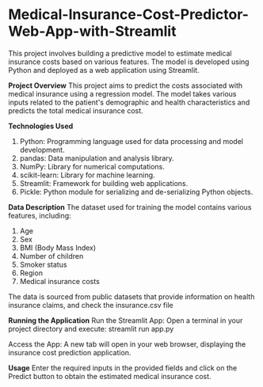 # Medical-Insurance-Cost-Predictor-Web-App-with-Streamlit

This project involves building a predictive model to estimate medical insurance costs based on various features. The model is developed using Python and deployed as a web application using Streamlit.

**Project Overview**
This project aims to predict the costs associated with medical insurance using a regression model. The model takes various inputs related to the patient's demographic and health characteristics and predicts the total medical insurance cost.

**Technologies Used**
1. Python: Programming language used for data processing and model development.
2. pandas: Data manipulation and analysis library.
3. NumPy: Library for numerical computations.
4. scikit-learn: Library for machine learning.
5. Streamlit: Framework for building web applications.
6. Pickle: Python module for serializing and de-serializing Python objects.

**Data Description**
The dataset used for training the model contains various features, including:

1. Age
2. Sex
3. BMI (Body Mass Index)
4. Number of children
5. Smoker status
6. Region
7. Medical insurance costs
   
The data is sourced from public datasets that provide information on health insurance claims, and check the insurance.csv file

**Running the Application**
Run the Streamlit App: Open a terminal in your project directory and execute:
streamlit run app.py

Access the App:
A new tab will open in your web browser, displaying the insurance cost prediction application.

**Usage**
Enter the required inputs in the provided fields and click on the Predict button to obtain the estimated medical insurance cost.
